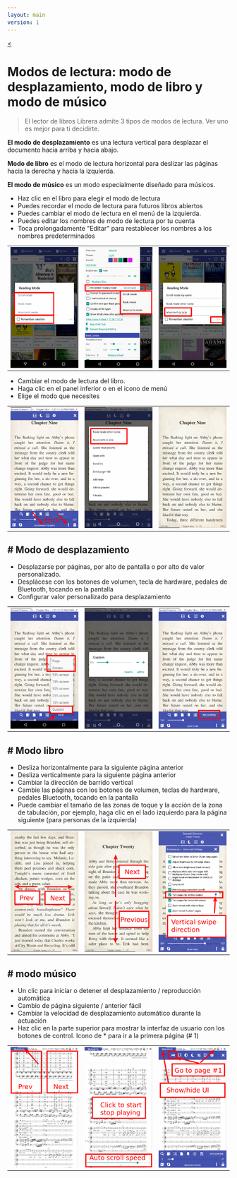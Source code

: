 ```yaml
---
layout: main
version: 1
---
```

[<](/wiki/faq/es)

# Modos de lectura: modo de desplazamiento, modo de libro y modo de músico

> El lector de libros Librera admite 3 tipos de modos de lectura. Ver uno es mejor para ti decidirte.

**El modo de desplazamiento** es una lectura vertical para desplazar el documento hacia arriba y hacia abajo.

**Modo de libro** es el modo de lectura horizontal para deslizar las páginas hacia la derecha y hacia la izquierda.

**El modo de músico** es un modo especialmente diseñado para músicos.

* Haz clic en el libro para elegir el modo de lectura
* Puedes recordar el modo de lectura para futuros libros abiertos
* Puedes cambiar el modo de lectura en el menú de la izquierda.
* Puedes editar los nombres de modo de lectura por tu cuenta
* Toca prolongadamente &quot;Editar&quot; para restablecer los nombres a los nombres predeterminados

||||
|-|-|-|
|![](1.png)|![](2.png)|![](3.png)|

* Cambiar el modo de lectura del libro.
* Haga clic en el panel inferior o en el icono de menú
* Elige el modo que necesites

||||
|-|-|-|
|![](4.png)|![](5.png)|![](6.png)|

## # Modo de desplazamiento

* Desplazarse por páginas, por alto de pantalla o por alto de valor personalizado.
* Desplácese con los botones de volumen, tecla de hardware, pedales de Bluetooth, tocando en la pantalla
* Configurar valor personalizado para desplazamiento

||||
|-|-|-|
|![](7.png)|![](8.png)|![](9.png)|


## # Modo libro
* Desliza horizontalmente para la siguiente página anterior
* Desliza verticalmente para la siguiente página anterior
* Cambiar la dirección de barrido vertical
* Cambie las páginas con los botones de volumen, teclas de hardware, pedales Bluetooth, tocando en la pantalla
* Puede cambiar el tamaño de las zonas de toque y la acción de la zona de tabulación, por ejemplo, haga clic en el lado izquierdo para la página siguiente (para personas de la izquierda)

||||
|-|-|-|
|![](10.png)|![](11.png)|![](12.png)|

## # modo músico
* Un clic para iniciar o detener el desplazamiento / reproducción automática
* Cambio de página siguiente / anterior fácil
* Cambiar la velocidad de desplazamiento automático durante la actuación
* Haz clic en la parte superior para mostrar la interfaz de usuario con los botones de control.
Icono de * para ir a la primera página (# 1)

||||
|-|-|-|
|![](13.png)|![](14.png)|![](15.png)|

